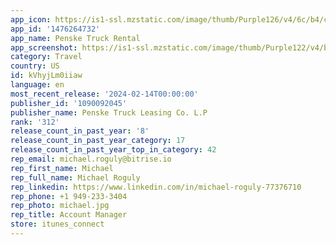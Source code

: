 ```yaml
---
app_icon: https://is1-ssl.mzstatic.com/image/thumb/Purple126/v4/6c/b4/c6/6cb4c6bd-1b54-a552-822c-99957d231549/AppIcon-1x_U007emarketing-0-5-0-85-220-0.png/1024x1024bb.png
app_id: '1476264732'
app_name: Penske Truck Rental
app_screenshot: https://is1-ssl.mzstatic.com/image/thumb/Purple122/v4/b4/09/80/b409806b-4a0b-dd39-7d9f-baddb8d36a02/1871858c-ca9b-4d65-83b7-ed7a42382d2a_iOS_6.5_-_1242_x_2688__U2013_1.jpg/1242x2688bb.png
category: Travel
country: US
id: kVhyjLm0iiaw
language: en
most_recent_release: '2024-02-14T00:00:00'
publisher_id: '1090092045'
publisher_name: Penske Truck Leasing Co. L.P
rank: '312'
release_count_in_past_year: '8'
release_count_in_past_year_category: 17
release_count_in_past_year_top_in_category: 42
rep_email: michael.roguly@bitrise.io
rep_first_name: Michael
rep_full_name: Michael Roguly
rep_linkedin: https://www.linkedin.com/in/michael-roguly-77376710
rep_phone: +1 949-233-3404
rep_photo: michael.jpg
rep_title: Account Manager
store: itunes_connect
---
```

